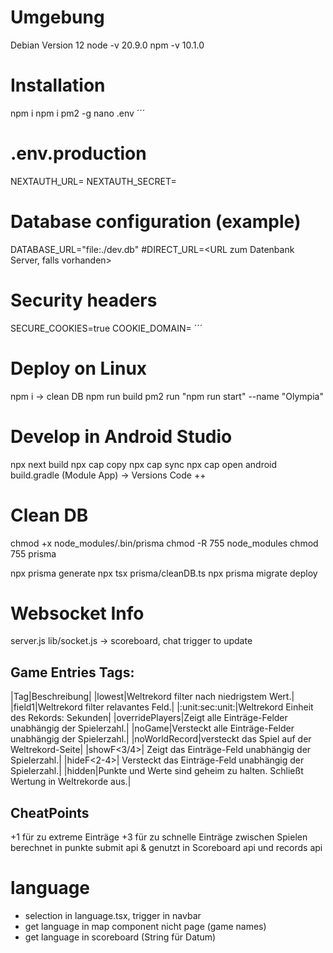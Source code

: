 # Umgebung
Debian Version 12
node -v 20.9.0
npm -v 10.1.0

# Installation
npm i
npm i pm2 -g
nano .env
´´´
# .env.production
NEXTAUTH_URL=<URL zum Server>
NEXTAUTH_SECRET=<generate Seceret>

# Database configuration (example)
DATABASE_URL="file:./dev.db"
#DIRECT_URL=<URL zum Datenbank Server, falls vorhanden>

# Security headers
SECURE_COOKIES=true
COOKIE_DOMAIN=<Domain>
´´´
# Deploy on Linux
npm i
-> clean DB
npm run build
pm2 run "npm run start" --name "Olympia"

# Develop in Android Studio
npx next build
npx cap copy
npx cap sync
npx cap open android
build.gradle (Module App) -> Versions Code ++

# Clean DB
chmod +x node_modules/.bin/prisma
chmod -R 755 node_modules
chmod 755 prisma

npx prisma generate
npx tsx prisma/cleanDB.ts
npx prisma migrate deploy

# Websocket Info
server.js
lib/socket.js
-> scoreboard, chat trigger to update



## Game Entries Tags:
|Tag|Beschreibung|
|lowest|Weltrekord filter nach niedrigstem Wert.|
|field1|Weltrekord filter relavantes Feld.|
|:unit:sec:unit:|Weltrekord Einheit des Rekords: Sekunden|
|overridePlayers|Zeigt alle Einträge-Felder unabhängig der Spielerzahl.|
|noGame|Versteckt alle Einträge-Felder unabhängig der Spielerzahl.|
|noWorldRecord|versteckt das Spiel auf der Weltrekord-Seite|
|showF<3/4>| Zeigt das Einträge-Feld unabhängig der Spielerzahl.|
|hideF<2-4>| Versteckt das Einträge-Feld unabhängig der Spielerzahl.|
|hidden|Punkte und Werte sind geheim zu halten. Schließt Wertung in Weltrekorde aus.|

## CheatPoints
+1 für zu extreme Einträge 
+3 für zu schnelle Einträge zwischen Spielen
berechnet in punkte submit api & genutzt in Scoreboard api und records api  

# language 
- selection in language.tsx, trigger in navbar
- get language in map component nicht page (game names)
- get language in scoreboard (String für Datum)

